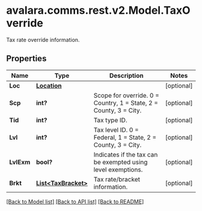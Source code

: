 # avalara.comms.rest.v2.Model.TaxOverride
Tax rate override information.
## Properties

Name | Type | Description | Notes
------------ | ------------- | ------------- | -------------
**Loc** | [**Location**](Location.md) |  | [optional] 
**Scp** | **int?** | Scope for override. 0 &#x3D; Country, 1 &#x3D; State, 2 &#x3D; County, 3 &#x3D; City. | [optional] 
**Tid** | **int?** | Tax type ID. | [optional] 
**Lvl** | **int?** | Tax level ID. 0 &#x3D; Federal, 1 &#x3D; State, 2 &#x3D; County, 3 &#x3D; City. | [optional] 
**LvlExm** | **bool?** | Indicates if the tax can be exempted using level exemptions. | [optional] 
**Brkt** | [**List&lt;TaxBracket&gt;**](TaxBracket.md) | Tax rate/bracket information. | [optional] 

[[Back to Model list]](../README.md#documentation-for-models) [[Back to API list]](../README.md#documentation-for-api-endpoints) [[Back to README]](../README.md)

